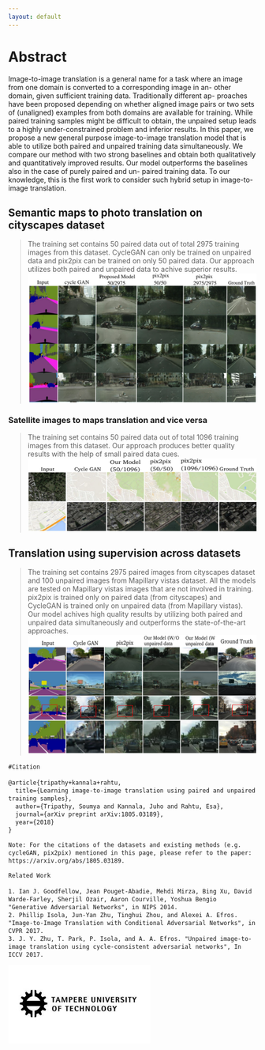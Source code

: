 ```yaml
---
layout: default
---
```

# Abstract

Image-to-image translation is a general name for a task where
an image from one domain is converted to a corresponding image in an-
other domain, given sufficient training data. Traditionally different ap-
proaches have been proposed depending on whether aligned image pairs
or two sets of (unaligned) examples from both domains are available for
training. While paired training samples might be difficult to obtain, the
unpaired setup leads to a highly under-constrained problem and inferior
results. In this paper, we propose a new general purpose image-to-image
translation model that is able to utilize both paired and unpaired training
data simultaneously. We compare our method with two strong baselines
and obtain both qualitatively and quantitatively improved results. Our
model outperforms the baselines also in the case of purely paired and un-
paired training data. To our knowledge, this is the first work to consider
such hybrid setup in image-to-image translation.
## Semantic maps to photo translation on cityscapes dataset

> The training set contains 50 paired data out of total 2975 training images from this dataset.
> CycleGAN can only be trained on unpaired data and pix2pix can be trained on only 50 paired data.
> Our approach utilizes both paired and unpaired data to achive superior results.
![Bra](https://github.com/TUTvision/Learning-image-to-image-translation-using-paired-and-unpaired-training-samples/blob/master/com1.png?raw=true "Input Image")

### Satellite images to maps translation and vice versa
> The training set contains 50 paired data out of total 1096 training images from this dataset.
> Our approach produces better quality results with the help of small paired data cues.
![Bra](https://github.com/TUTvision/Learning-image-to-image-translation-using-paired-and-unpaired-training-samples/blob/master/comp2.png?raw=true "map Image")

## Translation using supervision across datasets
> The training set contains 2975 paired images from cityscapes dataset and 100 unpaired images from
Mapillary vistas dataset. All the models are tested on Mapillary vistas images that are
not involved in training.
> pix2pix is trained only on paired data (from cityscapes) and CycleGAN is trained only on unpaired data (from Mapillary vistas).
> Our model achives high quality results by utilizing both paired and unpaired data simultaneously and outperforms the state-of-the-art approaches.
![Bra](https://github.com/TUTvision/Learning-image-to-image-translation-using-paired-and-unpaired-training-samples/blob/master/comp3.png?raw=true "mapo Image")

```
#Citation 

@article{tripathy+kannala+rahtu,
  title={Learning image-to-image translation using paired and unpaired training samples},
  author={Tripathy, Soumya and Kannala, Juho and Rahtu, Esa},
  journal={arXiv preprint arXiv:1805.03189},
  year={2018}
}

```

```
Note: For the citations of the datasets and existing methods (e.g. cycleGAN, pix2pix) mentioned in this page, please refer to the paper: https://arxiv.org/abs/1805.03189. 
```
```
Related Work

1. Ian J. Goodfellow, Jean Pouget-Abadie, Mehdi Mirza, Bing Xu, David Warde-Farley, Sherjil Ozair, Aaron Courville, Yoshua Bengio "Generative Adversarial Networks", in NIPS 2014. 
2. Phillip Isola, Jun-Yan Zhu, Tinghui Zhou, and Alexei A. Efros. "Image-to-Image Translation with Conditional Adversarial Networks", in CVPR 2017.
3. J. Y. Zhu, T. Park, P. Isola, and A. A. Efros. "Unpaired image-to-image translation using cycle-consistent adversarial networks", In ICCV 2017.
```

![Octocat](https://github.com/TUTvision/Learning-image-to-image-translation-using-paired-and-unpaired-training-samples/blob/master/tut.jpeg?raw=true "tutImage")


